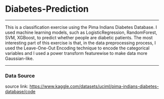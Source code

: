 # Diabetes-Prediction

---

This is a classification exercise using the Pima Indians Diabetes Database. I used machine learning models, such as LogisticRegression, RandomForest, SVM, XGBoost, to predict whether people are diabetic patients. The most interesting part of this exercise is that, in the data preprocessing process, I used the Leave-One-Out Encoding technique to encode the categorical variables and I used a power transform featurewise to make data more Gaussian-like.

---
### Data Source
source link: https://www.kaggle.com/datasets/uciml/pima-indians-diabetes-database/code
